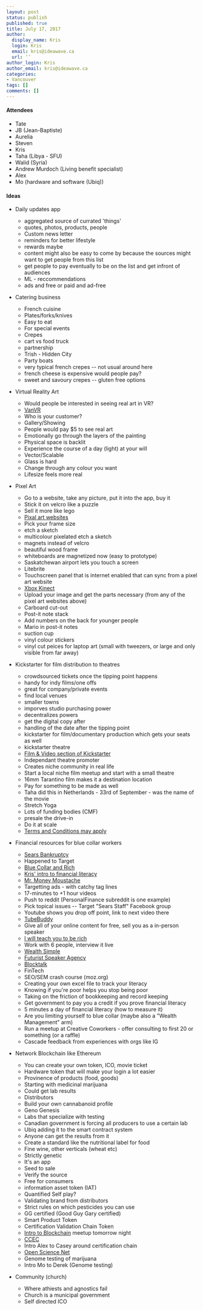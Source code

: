 ```yaml
---
layout: post
status: publish
published: true
title: July 17, 2017
author:
  display_name: Kris
  login: Kris
  email: kris@ideawave.ca
  url: ‘’
author_login: Kris
author_email: kris@ideawave.ca
categories:
- Vancouver
tags: []
comments: []
---
```


#### Attendees

* Tate
* JB (Jean-Baptiste)
* Aurelia
* Steven
* Kris
* Taha (Libya - SFU)
* Walid (Syria)
* Andrew Murdoch (Living benefit specialist)
* Alex
* Mo (hardware and software (Ubiq)) 

#### Ideas 

* Daily updates app
	* aggregated source of currated 'things'
	* quotes, photos, products, people
	* Custom news letter
	* reminders for better lifestyle
	* rewards maybe
	* content might also be easy to come by because the sources might want to get people from this list 
	* get people to pay eventually to be on the list and get infront of audiences
	* ML - reccommendations
	* ads and free or paid and ad-free

* Catering business
	* French cuisine
	* Plates/forks/knives
	* Easy to eat
	* For special events
	* Crepes
	* cart vs food truck
	* partnership
	* Trish - Hidden City
	* Party boats
	* very typical french crepes -- not usual around here
	* french cheese is expensive would people pay?
	* sweet and savoury crepes -- gluten free options
* Virtual Reality Art
	* Would people be interested in seeing real art in VR?
	* [VanVR](https://www.meetup.com/VanVirtualReality/)
	* Who is your customer?
	* Gallery/Showing 
	* People would pay $5 to see real art
	* Emotionally go through the layers of the painting
	* Physical space is backlit
	* Experience the course of a day (light) at your will
	* Vector/Scalable
	* Glass is hard
	* Change through any colour you want
	* Lifesize feels more real
* Pixel Art
	* Go to a website, take any picture, put it into the app, buy it
	* Stick it on velcro like a puzzle
	* Sell it more like lego 
	* [Pixal art websites](https://www.startpage.com/do/dsearch?query=pixel+art+website&cat=web&pl=opensearch&language=english)
	* Pick your frame size
	* etch a sketch
	* multicolour pixelated etch a sketch
	* magnets instead of velcro
	* beautiful wood frame
	* whiteboards are magnetized now (easy to prototype)
	* Saskatchewan airport lets you touch a screen
	* Litebrite
	* Touchscreen panel that is internet enabled that can sync from a pixel art website
	* [Xbox Kinect](http://www.xbox.com/en-CA/xbox-one/accessories/kinect)
	* Upload your image and get the parts necessary (from any of the pixel art websites above)
	* Carboard cut-out 
	* Post-it note stack
	* Add numbers on the back for younger people
	* Mario in post-it notes
	* suction cup
	* vinyl colour stickers
	* vinyl cut peices for laptop art (small with tweezers, or large and only visible from far away)

* Kickstarter for film distribution to theatres
	* crowdsourced tickets once the tipping point happens
	* handy for indy films/one offs
	* great for company/private events
	* find local venues
	* smaller towns
	* imporves studio purchasing power
	* decentralizes powers
	* get the digital copy after
	* handling of the date after the tipping point
	* kickstarter for film/documentary production which gets your seats as well
	* kickstarter theatre
	* [Film & Video section of Kickstarter](https://www.kickstarter.com/discover/categories/film%20&%20video)
	* Independant theatre promoter
	* Creates niche community in real life
	* Start a local niche film meetup and start with a small theatre
	* 16mm Tarantino film makes it a destination location
	* Pay for something to be made as well 
	* Taha did this in Netherlands - 33rd of September - was the name of the movie
	* Stretch Yoga
	* Lots of funding bodies (CMF)
	* presale the drive-in
	* Do it at scale 
	* [Terms and Conditions may apply](http://www.imdb.com/title/tt2084953/)
*  Financial resources for blue collar workers
	* [Sears Bankruptcy](https://www.startpage.com/do/dsearch?query=sears+bankruptcy&cat=web&pl=opensearch&language=english)
	* Happened to Target
	* [Blue Collar and Rich](https://www.facebook.com/bluecollarandrich/)
	* [Kris' intro to financial literacy](http://www.krisconstable.com/financially-investing-101/)
	* [Mr. Money Moustache](https://www.mrmoneymustache.com/)
	* Targetting ads - with catchy tag lines
	* 17-minutes to +1 hour videos
	* Push to reddit (PersonalFinance subreddit is one example)
	* Pick topical issues -- Target "Sears Staff" Facebook group
	* Youtube shows you drop off point, link to next video there
	* [TubeBuddy](https://www.tubebuddy.com/)
	* Give all of your online content for free, sell you as a in-person speaker
	* [I will teach you to be rich](https://www.iwillteachyoutoberich.com/)
	* Work with 6 people, interview it live
	* [Wealth Simple](https://www.wealthsimple.com)
	* [Futurist Speaker Agency](https://futuristspeakersagency.com/)
	* [Blocktalk](https://www.youtube.com/blocktalk)
	* FinTech
	* SEO/SEM crash course (moz.org)
	* Creating your own excel file to track your literacy
	* Knowing if you're poor helps you stop being poor
	* Taking on the friction of bookkeeping and record keeping
	* Get government to pay you a credit if you prove financial literacy
	* 5 minutes a day of financial literacy (how to measure it)
	* Are you limiting yourself to blue collar (maybe also a "Wealth Management" arm)
	* Run a meetup at Creative Coworkers - offer consulting to first 20 or something (or a raffle)
	* Cascade feedback from experiences with orgs like IG
* Network Blockchain like Ethereum
	* You can create your own token, ICO, movie ticket
	* Hardware token that will make your login a lot easier
	* Provinence of products (food, goods)
	* Starting with medicinal marijuana
	* Could get lab results
	* Distributors
	* Build your own cannabanoid profile
	* Geno Genesis
	* Labs that specialize with testing
	* Canadian government is forcing all producers to use a certain lab
	* Ubiq adding it to the smart contract system
	* Anyone can get the results from it
	* Create a standard like the nutritional label for food
	* Fine wine, other verticals (wheat etc)
	* Strictly genetic
	* It's an app
	* Seed to sale
	* Verify the source
	* Free for consumers
	* information asset token (IAT)
	* Quantified Self play?
	* Validating brand from distributors
	* Strict rules on which pesticides you can use
	* GG certified (Good Guy Gary certified)
	* Smart Product Token
	* Certification Validation Chain Token 
	* [Intro to Blockchain](https://www.meetup.com/bitcoinvan/events/240837930/) meetup tomorrow night
	* [CCEC](http://www.ccec.bc.ca/)
	* Intro Alex to Casey around certification chain
	* [Open Science Net](http://www.opensciencenet.org/)
	* Genome testing of marijuana 
	* Intro Mo to Derek (Genome testing)
*  Community (church)
	* Where athiests and agnostics fail
	* Church is a municipal government
	* Self directed ICO 

